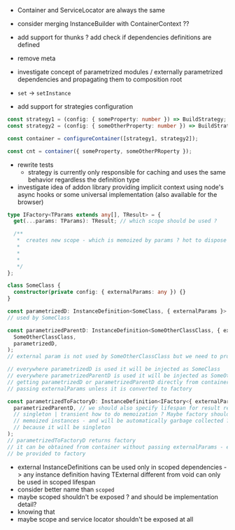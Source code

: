 - Container and ServiceLocator are always the same
- consider merging InstanceBuilder with ContainerContext ??
- add support for thunks ? add check if dependencies definitions are defined
- remove meta
- investigate concept of parametrized modules / externally parametrized dependencies and
  propagating them to composition root
- `set` -> `setInstance`

- add support for strategies configuration

```typescript
const strategy1 = (config: { someProperty: number }) => BuildStrategy;
const strategy2 = (config: { someOtherProperty: number }) => BuildStrategy;

const container = configureContainer([strategy1, strategy2]);

const cnt = container({ someProperty, someOtherPRoperty });
```

- rewrite tests
  - strategy is currently only responsible for caching and uses the same behavior regardless the
    definition type
- investigate idea of addon library providing implicit context using node's async hooks or some
  universal implementation (also available for the browser)

```typescript
type IFactory<TParams extends any[], TResult> = {
  get(...params: TParams): TResult; // which scope should be used ?

  /**
   *  creates new scope - which is memoized by params ? hot to dispose it ?
   *
   *
   *
   */
};

class SomeClass {
  constructor(private config: { externalParams: any }) {}
}

const parametrizedD: InstanceDefinition<SomeClass, { externalParams }> = {}; // external params is
// used by SomeClass

const parametrizedParentD: InstanceDefinition<SomeOtherClassClass, { externalParams }> = scoped.class(
  SomeOtherClassClass,
  parametrizedD,
);
// external param is not used by SomeOtherClassClass but we need to propagate it from parametrizedD

// everywhere parametrizedD is used it will be injected as SomeClass
// everywhere parametrizedParentD is used it will be injected as SomeOtherClassClass
// getting parametrizedD or parametrizedParentD directly from container/servicelocator requires
// passing externalParams unless it is converted to factory

const parametrizedToFactoryD: InstanceDefinition<IFactory<{ externalParams }, SomeOtherClassClass>, void> = asFactory(
  parametrizedParentD, // we should also specify lifespan for result returned by factory:
  // singleton | transient how to do memoization ? Maybe factory should be the holder for
  // memoized instances - and will be automatically garbage collected ? - probably not
  // because it will be singleton
);
// parametrizedToFactoryD returns factory
// it can be obtained from container without passing externalParams - external params needs to
// be provided to factory
```

- external InstanceDefinitions can be used only in scoped dependencies -> any instance
  definition having TExternal different from void can only be used in scoped lifespan
- consider better name than `scoped`
- maybe scoped shouldn't be exposed ? and should be implementation detail?
- knowing that
- maybe scope and service locator shouldn't be exposed at all
